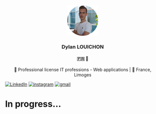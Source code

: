 <a name="readme-top"></a>

<!-- En tête -->
<br />
<div align="center">
    <img src="images/pp-modified.png" alt="Logo" width="100" height="100">

  <h3 align="center">Dylan LOUICHON</h3>
  <h4>🇫🇷 🏴󠁧󠁢󠁥󠁮󠁧󠁿</h4>
  <p align="center">
    🏫 Professional license IT professions - Web applications | 📍 France, Limoges
  </p>

</div>

[![LinkedIn][linkedin-shield]][linkedin-url]
[![instagram][instagram-shield]][instagram-url]
[![gmail][gmail-shield]][gmail-url]

<h1>In progress...</h1>


[linkedin-shield]: https://img.shields.io/badge/-LinkedIn-black.svg?style=for-the-badge&logo=linkedin&colorB=555
[linkedin-url]: https://linkedin.com/in/dylanlouichon

[instagram-shield]: https://img.shields.io/badge/-Instagram-black.svg?style=for-the-badge&logo=instagram&colorB=555
[instagram-url]: https://instagram.com/dylan.lchn

[gmail-shield]: https://img.shields.io/badge/-Gmail-black.svg?style=for-the-badge&logo=gmail&colorB=555
[gmail-url]: mailto:dylanlouichon@gmail.com
